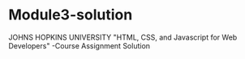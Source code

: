 # Module3-solution
JOHNS HOPKINS UNIVERSITY
"HTML, CSS, and Javascript for Web Developers" -Course 
Assignment Solution